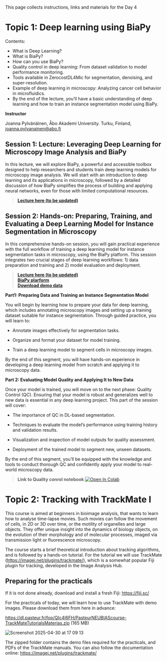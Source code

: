This page collects instructions, links and materials for the Day 4

# Topic 1: Deep learning using BiaPy

Contents:

- What is Deep Learning?
- What is BiaPy?
- How can you use BiaPy?
- Quality control in deep learning: From dataset validation to model performance monitoring.
- Tools available in ZerocostDL4Mic for segmentation, denoising, and super-resolution.
- Example of deep learning in microscopy: Analyzing cancer cell behavior in microfluidics.
- By the end of the lecture, you’ll have a basic understanding of deep learning and how to train an instance segmentation model using BiaPy.

**Instructor** 

Joanna Pylvänäinen, Åbo Akademi University. Turku, Finland, joanna.pylvanainen@abo.fi

## Session 1: Lecture: Leveraging Deep Learning for Microscopy Image Analysis and BiaPy

In this lecture, we will explore BiaPy, a powerful and accessible toolbox designed to help researchers and students train deep learning models for microscopy image analysis. We will start with an introduction to deep learning and its applications in microscopy, followed by a detailed discussion of how BiaPy simplifies the process of building and applying neural networks, even for those with limited computational resources.

> **[Lecture here (to be updated)]()** <br />

## Session 2: Hands-on: Preparing, Training, and Evaluating a Deep Learning Model for Instance Segmentation in Microscopy

In this comprehensive hands-on session, you will gain practical experience with the full workflow of training a deep learning model for instance segmentation tasks in microscopy, using the BiaPy platform. This session integrates two crucial stages of deep learning workflows: 1) data preparation and training and 2) model evaluation and deployment.

> **[Lecture here (to be updated)]()** <br />
> **[BiaPy plarform](https://biapyx.github.io/)** <br />
> **[Download demo data](https://drive.google.com/drive/folders/1pb7d8rvySsq1kjn0gFqC6k04OZgwB8Qg?usp=sharing)** <br />


**Part1: Preparing Data and Training an Instance Segmentation Model**

You will begin by learning how to prepare your data for deep learning, which includes annotating microscopy images and setting up a training dataset suitable for instance segmentation. Through guided practice, you will learn to:

- Annotate images effectively for segmentation tasks.

- Organize and format your dataset for model training.

- Train a deep learning model to segment cells in microscopy images.

By the end of this segment, you will have hands-on experience in developing a deep learning model from scratch and applying it to microscopy data.

**Part 2: Evaluating Model Quality and Applying It to New Data**

Once your model is trained, you will move on to the next phase: Quality Control (QC). Ensuring that your model is robust and generalizes well to new data is essential in any deep learning project. This part of the session will cover:

- The importance of QC in DL-based segmentation.

- Techniques to evaluate the model’s performance using training history and validation results.

- Visualization and inspection of model outputs for quality assessment.

- Deployment of the trained model to segment new, unseen datasets.

By the end of this segment, you’ll be equipped with the knowledge and tools to conduct thorough QC and confidently apply your model to real-world microscopy data.


> **Link to Quality conrol notebook**
[![Open In Colab](https://colab.research.google.com/assets/colab-badge.svg)](https://colab.research.google.com/github/Image-Analysis-Hub/Pasteur-BioImage-Analysis-Course-2025/blob/main/ECI/Day_4_materials/Quality_control_notebook.ipynb)



# Topic 2: Tracking with TrackMate I

This course is aimed at beginners in bioimage analysis, that wants to learn how to analyse time-lapse movies. Such movies can follow the movement of cells, in 2D or 3D over time, or the motility of organelles and large objects. They offer unique insight into the dynamics of biology objects, on the evolution of their morphology and of molecular processes, imaged via transmission light or fluorescence microscopy. 

The course starts a brief theoretical introduction about tracking algorithms, and is followed by a hands-on tutorial. For the tutorial we will use TrackMate (https://imagej.net/plugins/trackmate/), which is a somewhat popular Fiji plugin for tracking, developed in the Image Analysis Hub.

## Preparing for the practicals

If it is not done already, download and install a fresh Fiji: https://fiji.sc/ 

For the practicals of today, we will learn how to use TrackMate with demo images. 
Please download them from here in advance:

https://dl.pasteur.fr/fop/QIc4l6FH/PasteurNEUBIAScourse-TrackMateTutorialsMaterias.zip (165 MB)

![Screenshot 2025-04-30 at 17 09 13](https://github.com/user-attachments/assets/bd548c8b-cbd2-41d0-be2e-13d607a09eb8)

The zipped folder contains the demo files required for the practicals, and PDFs of the TrackMate manuals.
You can also follow the documentation online: https://imagej.net/plugins/trackmate/




